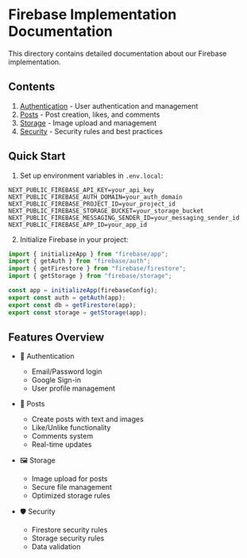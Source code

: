 # Firebase Implementation Documentation

This directory contains detailed documentation about our Firebase implementation.

## Contents

1. [Authentication](./authentication.md) - User authentication and management
2. [Posts](./posts.md) - Post creation, likes, and comments
3. [Storage](./storage.md) - Image upload and management
4. [Security](./security.md) - Security rules and best practices

## Quick Start

1. Set up environment variables in `.env.local`:
```env
NEXT_PUBLIC_FIREBASE_API_KEY=your_api_key
NEXT_PUBLIC_FIREBASE_AUTH_DOMAIN=your_auth_domain
NEXT_PUBLIC_FIREBASE_PROJECT_ID=your_project_id
NEXT_PUBLIC_FIREBASE_STORAGE_BUCKET=your_storage_bucket
NEXT_PUBLIC_FIREBASE_MESSAGING_SENDER_ID=your_messaging_sender_id
NEXT_PUBLIC_FIREBASE_APP_ID=your_app_id
```

2. Initialize Firebase in your project:
```typescript
import { initializeApp } from "firebase/app";
import { getAuth } from "firebase/auth";
import { getFirestore } from "firebase/firestore";
import { getStorage } from "firebase/storage";

const app = initializeApp(firebaseConfig);
export const auth = getAuth(app);
export const db = getFirestore(app);
export const storage = getStorage(app);
```

## Features Overview

- 🔐 Authentication
  - Email/Password login
  - Google Sign-in
  - User profile management

- 📝 Posts
  - Create posts with text and images
  - Like/Unlike functionality
  - Comments system
  - Real-time updates

- 🖼️ Storage
  - Image upload for posts
  - Secure file management
  - Optimized storage rules

- 🛡️ Security
  - Firestore security rules
  - Storage security rules
  - Data validation 